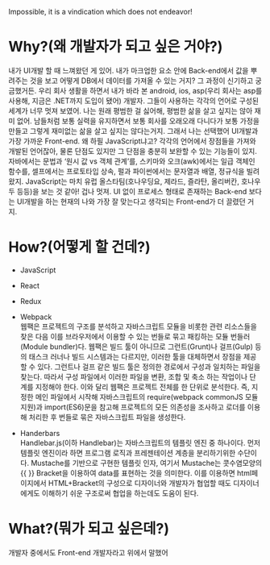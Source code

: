 Impossible, it is a vindication which does not endeavor!

# Why?(왜 개발자가 되고 싶은 거야?)

내가 UI개발 할 때 느껴왔던 게 있어.
내가 마크업한 요소 안에 Back-end에서 값을 뿌려주는 것을 보고 어떻게 DB에서 데이터를 가져올 수 있는 거지? 그 과정이 신기하고 궁금했거든.
우리 회사 생활을 하면서 내가 바라 본 android, ios, asp(우리 회사는 asp를 사용해, 지금은 .NET까지 도입이 됐어) 개발자. 그들이 사용하는 각각의 언어로 구성된 세계가 너무 멋져 보였어.
나는 원래 평범한 걸 싫어해, 평범한 삶을 살고 싶지는 않아 재미 없어. 남들처럼 보통 실력을 유지하면서 보통 회사를 오래오래 다니다가 보통 가정을 만들고 그렇게 재미없는 삶을 살고 싶지는 않다는거지.
그래서 나는 선택했어 UI개발과 가장 가까운 Front-end.
왜 하필 JavaScript냐고? 각각의 언어에서 장점들을 가져와 개발된 언어잖아, 물론 단점도 있지만 그 단점을 충분히 보완할 수 있는 기능들이 있지.
자바에서는 문법과 ‘원시 값 vs 객체 관계’를, 스키마와 오크(awk)에서는 일급 객체인 함수를, 셀프에서는 프로토타입 상속, 펄과 파이썬에서는 문자열과 배열, 정규식을 빌려왔지. JavaScript는 마치 유럽 올스타팀(호나우딩요, 제라드, 즐라탄, 올리버칸, 호나우두 등등)을 보는 것 같아! 겁나 멋져.
UI 없이 프로세스 형태로 존재하는 Back-end 보다는 UI개발을 하는 현재의 나와 가장 잘 맞는다고 생각되는 Front-end가 더 끌렸던 거지.


# How?(어떻게 할 건데?)

- JavaScript

- React

- Redux

- Webpack<br>
웹팩은 프로젝트의 구조를 분석하고 자바스크립트 모듈을 비롯한 관련 리소스들을 찾은 다음 이를 브라우저에서 이용할 수 있는 번들로 묶고 패킹하는 모듈 번들러(Module bundler)다.
웹팩은 빌드 툴이 아니므로 그런트(Grunt)나 걸프(Gulp) 등의 태스크 러너나 빌드 시스템과는 다르지만, 이러한 툴을 대체하면서 장점을 제공할 수 있다.
그런트나 걸프 같은 빌드 툴은 정의한 경로에서 구성과 일치하는 파일을 찾는다. 따라서 구성 파일에서 이러한 파일을 변환, 조합 및 축소 하는 작업이나 단계를 지정해야 한다.
이와 달리 웹팩은 프로젝트 전체를 한 단위로 분석한다. 즉, 지정한 메인 파일에서 시작해 자바스크립트의 require(webpack commonJS 모듈 지원)과 import(ES6)문을 참고해 프로젝트의 모든 의존성을 조사하고 로더를 이용해 처리한 후 번들로 묶은 자바스크립트 파일을 생성한다.


- Handerbars<br>
Handlebar.js(이하 Handlebar)는 자바스크립트의 템플릿 엔진 중 하나이다. 먼저 템플릿 엔진이라 하면 프로그램 로직과 프레젠테이션 계층을 분리하기위한 수단이다.  Mustache를 기반으로 구현한 템플릿 인자, 여기서 Mustache는 콧수염모양의 {{ }} Bracket을 이용하여 data를 표현하는 것을 의미한다. 이를 이용하면 html페이지에서 HTML+Bracket의 구성으로 디자이너와 개발자가 협업할 때도 디자이너에게도 이해하기 쉬운 구조로써 협업을 하는데도 도움이 된다.


# What?(뭐가 되고 싶은데?)
개발자 중에서도 Front-end 개발자라고 위에서 말했어